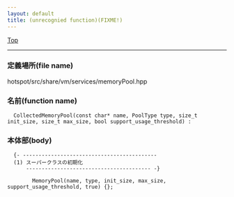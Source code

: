 ```yaml
---
layout: default
title: (unrecognied function)(FIXME!)
---
```

[Top](../index.html)

--- 
### 定義場所(file name)
hotspot/src/share/vm/services/memoryPool.hpp

### 名前(function name)
```
  CollectedMemoryPool(const char* name, PoolType type, size_t init_size, size_t max_size, bool support_usage_threshold) :
```

### 本体部(body)
```
  {- -------------------------------------------
  (1) スーパークラスの初期化
      ---------------------------------------- -}

	    MemoryPool(name, type, init_size, max_size, support_usage_threshold, true) {};
	
```


